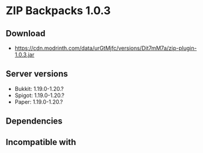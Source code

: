 # ZIP Backpacks 1.0.3

## Download
- https://cdn.modrinth.com/data/urGtMjfc/versions/Dit7mM7a/zip-plugin-1.0.3.jar

## Server versions
- Bukkit: 1.19.0-1.20.?
- Spigot: 1.19.0-1.20.?
- Paper: 1.19.0-1.20.?

## Dependencies

## Incompatible with